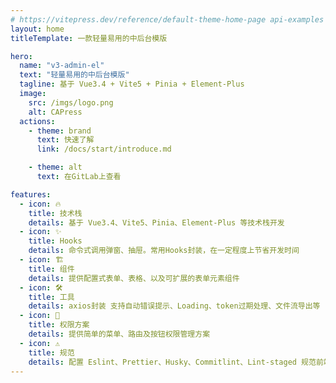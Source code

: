 ```yaml
---
# https://vitepress.dev/reference/default-theme-home-page api-examples  markdown-examples
layout: home
titleTemplate: 一款轻量易用的中后台模版

hero:
  name: "v3-admin-el"
  text: "轻量易用的中后台模版"
  tagline: 基于 Vue3.4 + Vite5 + Pinia + Element-Plus
  image:
    src: /imgs/logo.png
    alt: CAPress
  actions:
    - theme: brand
      text: 快速了解
      link: /docs/start/introduce.md

    - theme: alt
      text: 在GitLab上查看

features:
  - icon: 🔥
    title: 技术栈
    details: 基于 Vue3.4、Vite5、Pinia、Element-Plus 等技术栈开发
  - icon: ✨
    title: Hooks
    details: 命令式调用弹窗、抽屉。常用Hooks封装，在一定程度上节省开发时间
  - icon: 🏗️
    title: 组件
    details: 提供配置式表单、表格、以及可扩展的表单元素组件
  - icon: 🛠️
    title: 工具
    details: axios封装 支持自动错误提示、Loading、token过期处理、文件流导出等
  - icon: 🔐
    title: 权限方案
    details: 提供简单的菜单、路由及按钮权限管理方案
  - icon: ⚠️
    title: 规范
    details: 配置 Eslint、Prettier、Husky、Commitlint、Lint-staged 规范前端工程代码规范
---
```

